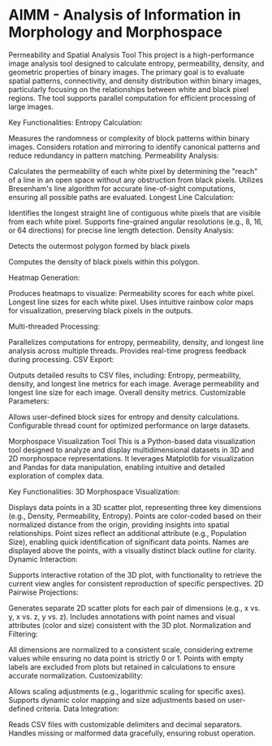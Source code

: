 # AIMM - Analysis of Information in Morphology and Morphospace

Permeability and Spatial Analysis Tool
This project is a high-performance image analysis tool designed to calculate entropy, permeability, density, and geometric properties of binary images. The primary goal is to evaluate spatial patterns, connectivity, and density distribution within binary images, particularly focusing on the relationships between white and black pixel regions. The tool supports parallel computation for efficient processing of large images.

Key Functionalities:
Entropy Calculation:

Measures the randomness or complexity of block patterns within binary images.
Considers rotation and mirroring to identify canonical patterns and reduce redundancy in pattern matching.
Permeability Analysis:

Calculates the permeability of each white pixel by determining the "reach" of a line in an open space without any obstruction from black pixels.
Utilizes Bresenham's line algorithm for accurate line-of-sight computations, ensuring all possible paths are evaluated.
Longest Line Calculation:

Identifies the longest straight line of contiguous white pixels that are visible from each white pixel.
Supports fine-grained angular resolutions (e.g., 8, 16, or 64 directions) for precise line length detection.
Density Analysis:

Detects the outermost polygon formed by black pixels

Computes the density of black pixels within this polygon.


Heatmap Generation:

Produces heatmaps to visualize:
Permeability scores for each white pixel.
Longest line sizes for each white pixel.
Uses intuitive rainbow color maps for visualization, preserving black pixels in the outputs.

Multi-threaded Processing:

Parallelizes computations for entropy, permeability, density, and longest line analysis across multiple threads.
Provides real-time progress feedback during processing.
CSV Export:

Outputs detailed results to CSV files, including:
Entropy, permeability, density, and longest line metrics for each image.
Average permeability and longest line size for each image.
Overall density metrics.
Customizable Parameters:

Allows user-defined block sizes for entropy and density calculations.
Configurable thread count for optimized performance on large datasets.

Morphospace Visualization Tool
This is a Python-based data visualization tool designed to analyze and display multidimensional datasets in 3D and 2D morphospace representations. It leverages Matplotlib for visualization and Pandas for data manipulation, enabling intuitive and detailed exploration of complex data.

Key Functionalities:
3D Morphospace Visualization:

Displays data points in a 3D scatter plot, representing three key dimensions (e.g., Density, Permeability, Entropy).
Points are color-coded based on their normalized distance from the origin, providing insights into spatial relationships.
Point sizes reflect an additional attribute (e.g., Population Size), enabling quick identification of significant data points.
Names are displayed above the points, with a visually distinct black outline for clarity.
Dynamic Interaction:

Supports interactive rotation of the 3D plot, with functionality to retrieve the current view angles for consistent reproduction of specific perspectives.
2D Pairwise Projections:

Generates separate 2D scatter plots for each pair of dimensions (e.g., x vs. y, x vs. z, y vs. z).
Includes annotations with point names and visual attributes (color and size) consistent with the 3D plot.
Normalization and Filtering:

All dimensions are normalized to a consistent scale, considering extreme values while ensuring no data point is strictly 0 or 1.
Points with empty labels are excluded from plots but retained in calculations to ensure accurate normalization.
Customizability:

Allows scaling adjustments (e.g., logarithmic scaling for specific axes).
Supports dynamic color mapping and size adjustments based on user-defined criteria.
Data Integration:

Reads CSV files with customizable delimiters and decimal separators.
Handles missing or malformed data gracefully, ensuring robust operation.
